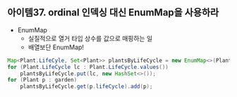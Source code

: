 ## 아이템37. ordinal 인덱싱 대신 EnumMap을 사용하라
* EnumMap
	* 실질적으로 열거 타입 상수를 값으로 매핑하는 일
	* 배열보단 EnumMap!
```java
Map<Plant.LifeCyle, Set<Plant>> plantsByLifeCycle = new EnumMap<>(Plant.LifeCycle.class);
for (Plant.LifeCycle lc : Plant.LifeCycle.values())
	plantsByLifeCycle.put(lc, new HashSet<>());
for (Plant p : garden)
	plantsByLifeCycle.get(p.lifeCycle).add(p);
```
<!--stackedit_data:
eyJoaXN0b3J5IjpbMTEzMzIzNDk1OF19
-->